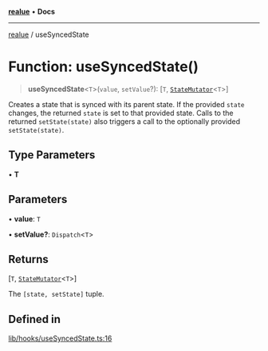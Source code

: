 [**realue**](../README.md) • **Docs**

***

[realue](../README.md) / useSyncedState

# Function: useSyncedState()

> **useSyncedState**\<`T`\>(`value`, `setValue`?): [`T`, [`StateMutator`](../type-aliases/StateMutator.md)\<`T`\>]

Creates a state that is synced with its parent state.
If the provided `state` changes, the returned `state` is set to that provided state.
Calls to the returned `setState(state)` also triggers a call to the optionally provided `setState(state)`.

## Type Parameters

• **T**

## Parameters

• **value**: `T`

• **setValue?**: `Dispatch`\<`T`\>

## Returns

[`T`, [`StateMutator`](../type-aliases/StateMutator.md)\<`T`\>]

The `[state, setState]` tuple.

## Defined in

[lib/hooks/useSyncedState.ts:16](https://github.com/nevoland/realue/blob/bd94583533dfd64901173bd4809940f1a6c957d9/lib/hooks/useSyncedState.ts#L16)

